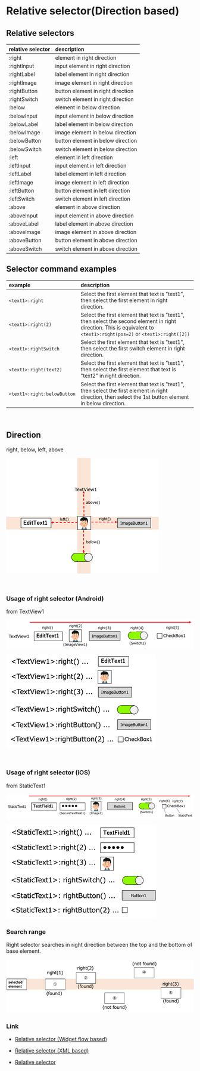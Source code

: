 # Relative selector(Direction based)

## Relative selectors

| relative selector | description                       |
|:------------------|:----------------------------------|
| :right            | element in right direction        |
| :rightInput       | input element in right direction  |
| :rightLabel       | label element in right direction  |
| :rightImage       | image element in right direction  |
| :rightButton      | button element in right direction |
| :rightSwitch      | switch element in right direction |
| :below            | element in below direction        |
| :belowInput       | input element in below direction  |
| :belowLabel       | label element in below direction  |
| :belowImage       | image element in below direction  |
| :belowButton      | button element in below direction |
| :belowSwitch      | switch element in below direction |
| :left             | element in left direction         |
| :leftInput        | input element in left direction   |
| :leftLabel        | label element in left direction   |
| :leftImage        | image element in left direction   |
| :leftButton       | button element in left direction  |
| :leftSwitch       | switch element in left direction  |
| :above            | element in above direction        |
| :aboveInput       | input element in above direction  |
| :aboveLabel       | label element in above direction  |
| :aboveImage       | image element in above direction  |
| :aboveButton      | button element in above direction |
| :aboveSwitch      | switch element in above direction |

## Selector command examples

| example                     | description                                                                                                                                                            |
|:----------------------------|:-----------------------------------------------------------------------------------------------------------------------------------------------------------------------|
| `<text1>:right`             | Select the first element that text is "text1", then select the first element in right direction.                                                                       |
| `<text1>:right(2)`          | Select the first element that text is "text1", then select the second element in right direction. This is equivalent to `<text1>:right(pos=2)` or `<text1>:right([2])` |
| `<text1>:rightSwitch`       | Select the first element that text is "text1", then select the first switch element in right direction.                                                                |
| `<text1>:right(text2)`      | Select the first element that text is "text1", then select the first element that text is "text2" in right direction.                                                  |
| `<text1>:right:belowButton` | Select the first element that text is "text1", then select the first element in right direction, then select the 1st button element in below direction.                |

<br>

## Direction

right, below, left, above

![direction](../../_images/direction_4way.png)

<br>

### Usage of right selector (Android)

from TextView1

![direction right android 1](../../_images/direction_right_android_1.png)

![direction right android 2](../../_images/direction_right_android_2.png)

<br>

### Usage of right selector (iOS)

from StaticText1

![direction right ios 1](../../_images/direction_right_ios_1.png)

![direction right ios 2](../../_images/direction_right_ios_2.png)

### Search range

Right selector searches in right direction between the top and the bottom of base element.

![search range](../../_images/direction_search_range.png)

### Link

- [Relative selector (Widget flow based)](relative_selector_flow.md)

- [Relative selector (XML based)](relative_selector_xml.md)

- [Relative selector](relative_selector.md)
